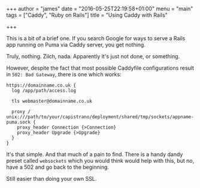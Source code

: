 +++
author = "james"
date = "2016-05-25T22:19:58+01:00"
menu = "main"
tags = ["Caddy", "Ruby on Rails"]
title = "Using Caddy with Rails"

+++

This is a bit of a brief one. If you search Google for ways to serve a Rails app running on Puma via Caddy server, you get nothing.

Truly, nothing. Zilch, nada. Apparently it's just not done, or something.

However, despite the fact that most possible Caddyfile configurations result in `502: Bad Gateway`, there is one which works:

```
https://domainname.co.uk {
  log /app/path/access.log

  tls webmaster@domainname.co.uk

  proxy / unix:///path/to/your/capistrano/deployment/shared/tmp/sockets/appname-puma.sock {
    proxy_header Connection {>Connection}
    proxy_header Upgrade {>Upgrade}
  }
}

```

It's that simple. And that much of a pain to find. There is a handy dandy preset called `websockets` which you would think would help with this, but no, have a 502 and go back to the beginning.

Still easier than doing your own SSL.
